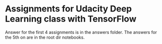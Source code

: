 Assignments for Udacity Deep Learning class with TensorFlow
===========================================================

Answer for the first 4 assignments is in the answers folder.  The answers for the 5th on are in the root dir notebooks.  
